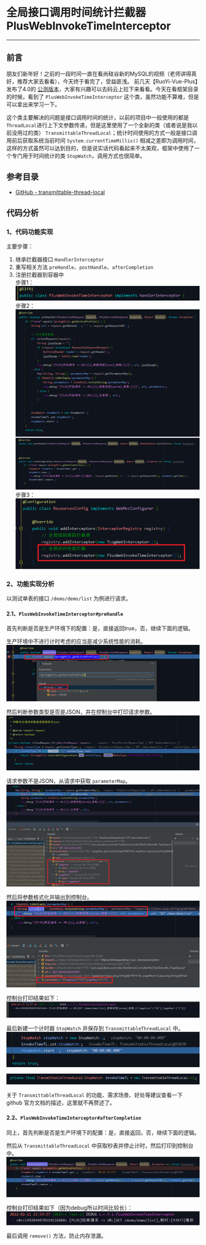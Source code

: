 # 全局接口调用时间统计拦截器 PlusWebInvokeTimeInterceptor
- - -
## 前言
朋友们新年好！之前的一段时间一直在看尚硅谷新的MySQL的视频（老师讲得真好，推荐大家去看看），今天终于看完了，受益匪浅。
前几天【RuoYi-Vue-Plus】发布了4.0的 [公测版本](https://gitee.com/JavaLionLi/RuoYi-Vue-Plus/tree/4.X-beta1/)，大家有兴趣可以去码云上拉下来看看。今天在看框架目录的时候，看到了 `PlusWebInvokeTimeInterceptor` 这个类，虽然功能不算难，但是可以拿出来学习一下。

这个类主要解决的问题是接口调用时间的统计，以前的项目中一般使用的都是 `ThreadLocal`进行上下文参数传递，但是这里使用了一个全新的类（或者说是我以前没用过的类） `TransmittableThreadLocal`；统计时间使用的方式一般是接口调用前后获取系统当前时间 `System.currentTimeMillis()` 相减之差即为调用时间，这样的方式虽然可以达到目的，但是说实话代码看起来不太美观，框架中使用了一个专门用于时间统计的类 `StopWatch`，调用方式也很简单。

## 参考目录
- [GitHub - transmittable-thread-local](https://github.com/alibaba/transmittable-thread-local)

## 代码分析
### 1、代码功能实现
主要步骤：
1. 继承拦截器接口 `HandlerInterceptor`
2. 重写相关方法 `preHandle`、`postHandle`、`afterCompletion`
3. 注册拦截器到容器中<br>
步骤1：<br>
![在这里插入图片描述](img01/bcc46f47bf5d42c6b78d1bf668f76568.png)
步骤2：<br>
![在这里插入图片描述](img01/464b7d5e23a840159cf5730a74d011a0.png)
![在这里插入图片描述](img01/83239165dc864852901ed9f605c405b0.png)
步骤3：<br>
![在这里插入图片描述](img01/f84abdb1755d449188d70d324bdd2332.png)
### 2、功能实现分析
以测试单表的接口 `/demo/demo/list` 为例进行请求。
#### 2.1、`PlusWebInvokeTimeInterceptor#preHandle`
首先判断是否是生产环境下的配置：是，直接返回true，否，继续下面的逻辑。

生产环境中不进行计时考虑的应当是减少系统性能的消耗。<br>
![在这里插入图片描述](img01/df5a127708984143870e1a9df7f6f546.png)

然后判断参数类型是否是JSON，并在控制台中打印请求参数。<br>
![在这里插入图片描述](img01/9248d96013274acdb4b82e63268525cc.png)

请求参数不是JSON，从请求中获取 `parameterMap`。<br>
![在这里插入图片描述](img01/e25346a144ab49ccbe8280132293dd26.png)

然后将参数格式化并输出到控制台。<br>
![在这里插入图片描述](img01/e60a8892026d4a8e98ac3d256ec43843.png)

控制台打印结果如下：<br>
![在这里插入图片描述](img01/af37d7cb3ce14f34b8a5fbbbbaed59e2.png)

最后新建一个计时器 `StopWatch` 并保存到 `TransmittableThreadLocal` 中。<br>
![在这里插入图片描述](img01/394e1183e4fc4a8fb32abeaa3d226159.png)

![在这里插入图片描述](img01/c60f410c7a5e41219d76dde7a6ffe1cb.png)

关于 `TransmittableThreadLocal` 的功能、需求场景、好处等建议查看一下 github 官方文档的描述，这里就不再赘述了。

#### 2.2、`PlusWebInvokeTimeInterceptor#afterCompletion`
同上，首先判断是否是生产环境下的配置：是，直接返回，否，继续下面的逻辑。

然后从 `TransmittableThreadLocal` 中获取秒表并停止计时，然后打印到控制台中。<br>
![在这里插入图片描述](img01/5a822210c196466ea270ebed28ad0637.png)

控制台打印结果如下（因为debug所以时间比较长）：<br>
![在这里插入图片描述](img01/19b83764f4904ba2875ddc322484c319.png)

最后调用 `remove()` 方法，防止内存泄漏。